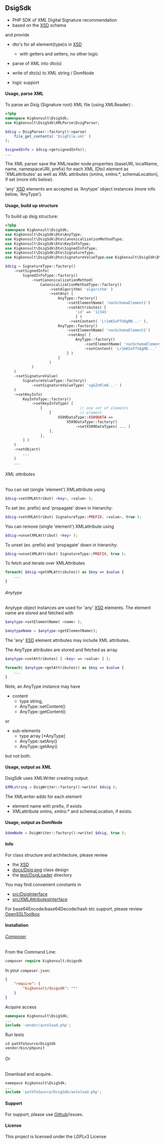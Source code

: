 ## DsigSdk

* PHP SDK of XML Digital Signature recommendation 
* based on the [XSD] schema 

and provide

* dto's for all element(type)s in [XSD]
  * with getters and setters, no other logic
  
* parse of XML into dto(s)
  
* write of dto(s) to XML string / DomNode
  
* logic support
  

#### Usage, parse XML
To parse an Dsig (Signature root) XML file (using XMLReader) :

```php
<?php
namespace Kigkonsult\DsigSdk;
use Kigkonsult\DsigSdk\XMLParse\DsigParser;

$dsig = DsigParser::factory()->parse( 
    file_get_contents( 'DsigFile.xml' )
);

$signedInfo = $dsig->getsignedInfo();
...
```
The XML parser save the XMLreader node properties (baseURI, localName, name, namespaceURI, prefix)
for each XML (Dto) element as 'XMLattributes' as well as XML attributes (xmlns, xmlns:*, schemaLocation), 
if set (more info below).

'any' [XSD] elements are accepted as 'Anytype' object instances (more info below, 'AnyType').

#### Usage, build up structure
 
To build up dsig structure:
```php
<?php
namespace Kigkonsult\DsigSdk;
use Kigkonsult\DsigSdk\Dto\AnyType;
use Kigkonsult\DsigSdk\Dto\CanonicalizationMethodType;
use Kigkonsult\DsigSdk\Dto\KeyInfoType;
use Kigkonsult\DsigSdk\Dto\SignedInfoType;
use Kigkonsult\DsigSdk\Dto\SignatureType;
use Kigkonsult\DsigSdk\Dto\SignatureValueType;use Kigkonsult\DsigSdk\Dto\X509DataType;

$dsig = SignatureType::factory()
    ->setSignedInfo( 
        SignedInfoType::factory()
            ->setCanonicalizationMethod(
                CanonicalizationMethodType::factory()
                    ->setAlgorithm( 'algorithm' )
                    ->setAny( [
                        AnyType::factory()
                            ->setElementName( 'nonSchemaElement1')
                            ->setAttributes( [
                                'id' => '12345' 
                                ] )
                             ->setContent( 'Lr1mKGxP7VAgMB...' ),
                        AnyType::factory()
                            ->setElementName( 'nonSchemaElement2')
                            ->setAny( [
                                AnyType::factory()
                                    ->setElementName( 'nonSchemaElement3')
                                    ->setContent( 'Lr1mKGxP7VAgMB...' ),
                            ] )
                        ]
                    )
            )
    )
    ->setSignatureValue(
        SignatureValueType::factory()
            ->setSignatureValueType( 'vgGZnRlm8...' )
    )
    ->setKeyInfo(
        KeyInfoType::factory()
            ->setKeyInfoType( [
                [                 // one set of elements
                    [             // element
                        X509DataType::X509DATA => 
                            X509DataType::factory()
                                ->setX509DataTypes( ... )
                    ],
                ],
        ] )
    )
    ->setObject(
        ...
    )
    ...
```
###### XML attributes

You can set (single 'element') XMLattribute using
```php
$dsig->setXMLAttribut( <key>, <value> );
```
To set (ex. prefix) and 'propagate' down in hierarchy:
```php
$dsig->setXMLAttribut( SignatureType::PREFIX, <value>, true );
```
You can remove (single 'element') XMLattribute using
```php
$dsig->unsetXMLAttribut( <key> );
```
To unset (ex. prefix) and 'propagate' down in hierarchy:
```php
$dsig->unsetXMLAttribut( SignatureType::PREFIX, true );
```
To fetch and iterate over XMLAttributes 
```php
foreach( $dsig->getXMLAttributes() as $key => $value {
    ...
}
```


###### Anytype

Anytype object instances are used for 'any' [XSD] elements.
The element name are stored and fetched with
```php
$anytype->setElementName( <name> );
```
```php
$anytypeName = $anytype->getElementName();
```
The 'any' [XSD] element attributes may include XML attributes.

The AnyType attributes are stored and fetched as array.
```php
$anytype->setAttributes( [ <key> => <value> ] );
```
```php
foreach( $anytype->getAttributes() as $key => $value {
    ...
}
```
Note, an AnyType instance may have
* content 
  * type string, 
  * AnyType::setContent()
  * AnyType::getContent()

or
* sub-elements 
  * type array [*AnyType]
  * AnyType::setAny()
  * AnyType::getAny()

but not both.

#### Usage, output as XML
DsigSdk uses XMLWriter creating output.

```php
$XMLstring = DsigWriter::factory()->write( $dsig );
```
The XMLwriter adds for each element 
  * element name with prefix, if exists
  * XMLattribute xmlns, xmlns:* and schemaLocation, if exists.

#### Usage, output as DomNode
```php
$domNode = DsigWriter::factory()->write( $dsig, true );
```

#### Info

For class structure and architecture, please review 
* the [XSD]
* [docs/Dsig.png] class design
* the [test/DsigLoader] directory

You may find convenient constants in 
- [src/DsigInterface]
- [src/XMLAttributesInterface]

For base64Encode/base64Decode/hash etc support, please review [OpenSSLToolbox]

#### Installation

###### [Composer]
From the Command Line:

``` php
composer require kigkonsult/dsigsdk
```

In your `composer.json`:

``` json
{
    "require": {
        "kigkonsult/dsigsdk": "*"
    }
}
```

Acquire access
``` php
namespace Kigkonsult\DsigSdk;
...
include 'vendor/autoload.php';
```

Run tests
```
cd pathToSource/DsigSdk
vendor/bin/phpunit
```

###### Or
Download and acquire..

``` php
namepace Kigkonsult\DsigSdk;
...
include 'pathToSource/DsigSdk/autoload.php';
```


#### Support

For support, please use [Github]/issues.


#### License

This project is licensed under the LGPLv3 License

[Composer]:https://getcomposer.org/
[docs/Dsig.png]:docs/Dsig.png
[Github]:https://github.com/iCalcreator/dsigsdk/issues
[http://www.w3.org/2000/09/xmldsig#]:http://www.w3.org/2000/09/xmldsig#
[OpenSSLToolbox]:https://github.com/iCalcreator/OpenSSLToolbox
[src/DsigInterface]:src/DsigInterface.php
[src/XMLAttributesInterface]:src/XMLAttributesInterface.php
[test/DsigLoader]:test/DsigLoader
[XSD]:https://www.w3.org/TR/2002/REC-xmldsig-core-20020212/xmldsig-core-schema.xsd
